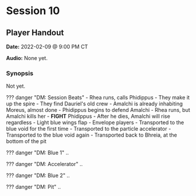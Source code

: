 # Session 10

## Player Handout

**Date:** 2022-02-09 @ 9:00 PM CT

**Audio:** None yet.

### Synopsis

Not yet.

??? danger "DM: Session Beats"
    - Rhea runs, calls Phidippus
    - They make it up the spire
      - They find Dauriel's old crew
    - Amalchi is already inhabiting Moreus, almost done
    - Phidippus begins to defend Amalchi
    - Rhea runs, but Amalchi kills her
    - **FIGHT** Phidippus
    - After he dies, Amalchi will rise regardless
    - Light blue wings flap
    - Envelope players
    - Transported to the blue void for the first time
    - Transported to the particle accelerator
    - Transported to the blue void again
    - Transported back to Bhreia, at the bottom of the pit

??? danger "DM: Blue 1"
    ..

??? danger "DM: Accelerator"
    ..

??? danger "DM: Blue 2"
    ..

??? danger "DM: Pit"
    ..
